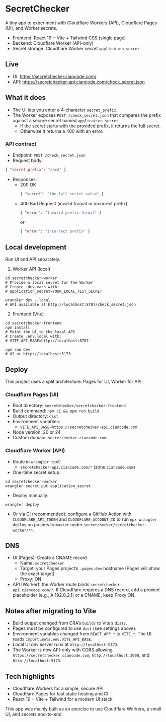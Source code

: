 # SecretChecker

A tiny app to experiment with Cloudflare Workers (API), Cloudflare Pages (UI), and Worker secrets.

- Frontend: React 19 + Vite + Tailwind CSS (single page)
- Backend: Cloudflare Worker (API-only)
- Secret storage: Cloudflare Worker secret `application_secret`

## Live

- UI: https://secretchecker.ciancode.com/
- API: https://secretchecker-api.ciancode.com/check_secret.json

## What it does

- The UI lets you enter a 4-character `secret_prefix`.
- The Worker exposes `POST /check_secret.json` that compares the prefix against a secure secret named `application_secret`.
  - If the secret starts with the provided prefix, it returns the full secret.
  - Otherwise it returns a 400 with an error.

### API contract

- Endpoint: `POST /check_secret.json`
- Request body:

```json
{ "secret_prefix": "abcd" }
```

- Responses:
  - 200 OK
    ```json
    { "secret": "the_full_secret_value" }
    ```
  - 400 Bad Request (invalid format or incorrect prefix)
    ```json
    { "error": "Invalid prefix format" }
    ```
    or
    ```json
    { "error": "Incorrect prefix" }
    ```

## Local development

Run UI and API separately.

1. Worker API (local)

```
cd secretchecker-worker
# Provide a local secret for the Worker
# Create .dev.vars with:
# application_secret=YOUR_LOCAL_TEST_SECRET

wrangler dev --local
# API available at http://localhost:8787/check_secret.json
```

2. Frontend (Vite)

```
cd secretchecker-frontend
npm install
# Point the UI to the local API
# Create .env.local with:
# VITE_API_BASE=http://localhost:8787

npm run dev
# UI at http://localhost:5173
```

## Deploy

This project uses a split architecture: Pages for UI, Worker for API.

### Cloudflare Pages (UI)

- Root directory: `secretchecker/secretchecker-frontend`
- Build command: `npm ci && npm run build`
- Output directory: `dist`
- Environment variables:
  - `VITE_API_BASE=https://secretchecker-api.ciancode.com`
- Node version: 20 or 24
- Custom domain: `secretchecker.ciancode.com`

### Cloudflare Worker (API)

- Route in `wrangler.toml`:
  - `secretchecker-api.ciancode.com/*` (zone `ciancode.com`)
- One-time secret setup:

```
cd secretchecker-worker
wrangler secret put application_secret
```

- Deploy manually:

```
wrangler deploy
```

- Or via CI (recommended): configure a GitHub Action with `CLOUDFLARE_API_TOKEN` and `CLOUDFLARE_ACCOUNT_ID` to run `npx wrangler deploy` on pushes to `master` under `secretchecker/secretchecker-worker/**`.

## DNS

- UI (Pages): Create a CNAME record
  - Name: `secretchecker`
  - Target: your Pages project’s `.pages.dev` hostname (Pages will show the exact target)
  - Proxy: ON
- API (Worker): the Worker route binds `secretchecker-api.ciancode.com/*`. If Cloudflare requires a DNS record, add a proxied placeholder (e.g., A 192.0.2.1) or a CNAME; keep Proxy ON.

## Notes after migrating to Vite

- Build output changed from CRA’s `build/` to Vite’s `dist/`.
- Pages must be configured to use `dist` (see settings above).
- Environment variables changed from `REACT_APP_*` to `VITE_*`. The UI reads `import.meta.env.VITE_API_BASE`.
- Local UI dev server runs at `http://localhost:5173`.
- The Worker is now API-only with CORS allowing `https://secretchecker.ciancode.com`, `http://localhost:3000`, and `http://localhost:5173`.

## Tech highlights

- Cloudflare Workers for a simple, secure API
- Cloudflare Pages for fast static hosting and CI
- React 19 + Vite + Tailwind for a modern UI stack

This app was mainly built as an exercise to use Cloudflare Workers, a small UI, and secrets end-to-end.
